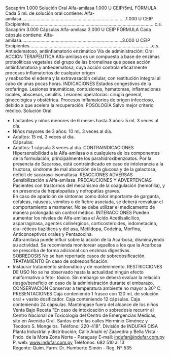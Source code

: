 Sacaprim 1.000 
Solución Oral
Alfa-amilasa 1.000 U CEIP/5mL
FÓRMULA
Cada 5 mL de solución oral contiene:
Alfa-amilasa..................................................................................1.000 U CEIP
Excipientes..................................................................................................c.s.
Sacaprim 3.000 
Cápsulas 
Alfa-amilasa 3.000 U CEIP
FÓRMULA
Cada cápsula contiene:
Alfa-amilasa...............................................................................3.000 U CEIP
Excipientes................................................................................................c.s.
 Antiedematoso, antiinflamatorio 
enzimático
Vía  de  administración:  Oral
ACCIÓN  TERAPÉUTICA
Alfa-amilasa es un compuesto a base de enzimas proteolíticas vegetales del 
grupo de las bromelinas que posee acción antiinflamatoria y antiedematosa, 
cuya acción controla eficazmente procesos inflamatorios de cualquier origen  
y reabsorbe el edema y la extravasación celular, con restitución integral al 
cabo de unas pocas  horas.
INDICACIONES
Estados congestivos de la orofaringe. Lesiones traumáticas, contusiones, 
hematomas, inflamaciones locales, abscesos, celulitis. 
Lesiones operatorias: cirugía general, ginecológica y obstétrica. Procesos 
inflamatorios de origen infeccioso, debido a que acelera la recuperación.
POSOLOGÍA
Salvo mejor criterio médico.
Solución Oral:
- Lactantes y niños menores de 6 meses hasta 3 años: 5 mL 3 veces al día.
- Niños mayores de 3 años: 10 mL 3 veces al día.
- Adultos: 15 mL 3 veces al día.  
Cápsulas:
- Adultos: 1 cápsula 3 veces al día. 
CONTRAINDICACIONES
Hipersensibilidad a la Alfa-amilasa o a cualquiera de los componentes de 
la formulación, principalmente los parahidroxibenzoatos. 
Por la presencia de Sacarosa, está contraindicado en caso de intolerancia 
a la fructosa, síndrome de mal absorción de la glucosa y de la galactosa, 
déficit de sacarasa-isomaltasa.
REACCIONES  ADVERSAS
Sensibilización a Alfa-amilasa.
PRECAUCIONES  Y  ADVERTENCIAS
Pacientes  con  trastornos  del  mecanismo  de  la  coagulación  (hemofilia), 
y  en  presencia  de  hepatopatías  y  nefropatías  graves.   
En  caso  de  aparición  de  síntomas  como  dolor  importante  de  garganta, 
cefaleas,  náuseas,  vómitos  o  de  fiebre  asociada,  se  deberá  reevaluar 
el  comportamiento  a  mantener. 
No se debe utilizar el medicamento de manera  prolongada sin control médico. 
INTERACCIONES
Pueden  aumentar  los  niveles  de  Alfa-amilasa  el  Ácido  Acetilsalicílico, 
asparraginasa,  agentes  colinérgicos,  corticosteroides,  indometacina,  diu-
réticos tiazídicos y del asa, Metildopa, Codeína, Morfina, Anticonceptivos 
orales y Pentazocina.   
Alfa-amilasa puede influir sobre la acción de la Acarbosa, disminuyendo 
su actividad. Se recomienda monitorear  aquellos  a  los que la Acarbosa 
se prescriba de forma adicional con enzimas digestivas.  
SOBREDOSIS
No se han reportado casos de sobredosificación.
TRATAMIENTO
En caso de sobredosificación:
- Instaurar tratamiento sintomático y de mantenimiento.
RESTRICCIONES  DE  USO
No se ha observado hasta la actualidad ningún efecto malformativo o feto-
tóxico. Sin embargo se deberá evaluar la relación riesgo/beneficio en caso 
de la administración durante el embarazo.  
CONSERVACIÓN
Conservar  a  temperatura  ambiente  no  mayor  a  30º  C.   
PRESENTACIONES
Caja conteniendo 1 frasco con 120 mL de solución oral + vasito dosificador.
Caja conteniendo 12 cápsulas.
Caja conteniendo 24 cápsulas.
Manténgase  fuera  del  alcance  de  los  niños
Venta  Bajo  Receta
"En  caso  de  intoxicación  o  sobredosis  recurrir  al  Centro  Nacional  de 
Toxicología  del  Centro  de  Emergencias  Médicas,  sito  en  Avenida  Gral. 
Santos  entre  las  calles  Herminio  Giménez  y  Teodoro  S.  Mongelos.
Teléfono:  220-418".
División de INDUFAR CISA
Planta Industrial y distribución;
Calle Anahí e/ Zaavedra y 
Bella Vista - Fndo. de la Mora
Zona Norte - Paraguay
E-mail: indufar@indufar.com.py
P. web: www.indufar.com.py
Teléfonos: 682 510 al 13                       
Regente: Quím. Farm.
Dr. Humberto Simón - Reg. Nº 535